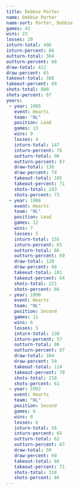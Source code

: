 ```yaml
---
title: Debbie Porter
name: Debbie Porter
name-sort: Porter, Debbie
games: 42
wins: 22
losses: 20
inturn-total: 496
inturn-percent: 66
outturn-total: 304
outturn-percent: 68
draw-total: 412
draw-percent: 65
takeout-total: 388
takeout-percent: 69
shots-total: 800
shots-percent: 67
years:
 - year: 1985
   event: Hearts
   team: "NL"
   position: Lead
   games: 13
   wins: 9
   losses: 4
   inturn-total: 147
   inturn-percent: 76
   outturn-total: 96
   outturn-percent: 67
   draw-total: 138
   draw-percent: 74
   takeout-total: 105
   takeout-percent: 71
   shots-total: 243
   shots-percent: 73
 - year: 1986
   event: Hearts
   team: "NL"
   position: Lead
   games: 12
   wins: 7
   losses: 5
   inturn-total: 155
   inturn-percent: 65
   outturn-total: 66
   outturn-percent: 69
   draw-total: 120
   draw-percent: 68
   takeout-total: 101
   takeout-percent: 64
   shots-total: 221
   shots-percent: 66
 - year: 1990
   event: Hearts
   team: "NL"
   position: Second
   games: 11
   wins: 6
   losses: 5
   inturn-total: 138
   inturn-percent: 57
   outturn-total: 80
   outturn-percent: 67
   draw-total: 104
   draw-percent: 50
   takeout-total: 114
   takeout-percent: 70
   shots-total: 218
   shots-percent: 61
 - year: 1992
   event: Hearts
   team: "NL"
   position: Second
   games: 6
   wins: 0
   losses: 6
   inturn-total: 56
   inturn-percent: 65
   outturn-total: 62
   outturn-percent: 67
   draw-total: 50
   draw-percent: 60
   takeout-total: 68
   takeout-percent: 71
   shots-total: 118
   shots-percent: 66
---
```

